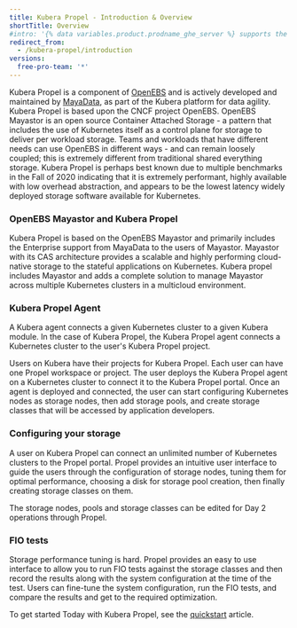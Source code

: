 ```yaml
---
title: Kubera Propel - Introduction & Overview
shortTitle: Overview
#intro: '{% data variables.product.prodname_ghe_server %} supports the same powerful API available on {% data variables.product.prodname_dotcom_the_website %} as well as its own set of API endpoints.'
redirect_from:
  - /kubera-propel/introduction
versions:
  free-pro-team: '*'
---
```


Kubera Propel is a component of  [OpenEBS](https://openebs.io/) and is actively developed and maintained by [MayaData](https://mayadata.io/), as part of the Kubera platform for data agility. Kubera Propel is based upon the CNCF project OpenEBS. OpenEBS Mayastor is an open source Container Attached Storage - a pattern that includes the use of Kubernetes itself as a control plane for storage to deliver per workload storage. Teams and workloads that have different needs can use OpenEBS in different ways - and can remain loosely coupled; this is extremely different from traditional shared everything storage.  Kubera Propel is perhaps best known due to multiple benchmarks in the Fall of 2020  indicating that it is extremely performant, highly available with low overhead abstraction, and appears to be the lowest latency widely deployed storage software available for Kubernetes.  



### OpenEBS Mayastor and Kubera Propel

Kubera Propel  is based on the OpenEBS Mayastor and primarily includes the Enterprise support from MayaData to the users of Mayastor. Mayastor with its CAS architecture provides a scalable and highly performing cloud-native storage to the stateful applications on Kubernetes. Kubera propel includes Mayastor and adds a complete solution to manage Mayastor across multiple Kubernetes clusters in a multicloud environment. 



### Kubera Propel Agent

A Kubera agent connects a given Kubernetes cluster to a given Kubera module. In the case of Kubera Propel, the Kubera Propel agent connects a Kubernetes cluster to the user's Kubera Propel project.

Users on Kubera have their projects for Kubera Propel. Each user can have one Propel workspace or project. The user deploys the Kubera Propel agent on a Kubernetes cluster to connect it to the Kubera Propel portal. Once an agent is deployed and connected, the user can start configuring Kubernetes nodes as storage nodes, then add storage pools, and create storage classes that will be accessed by application developers.



### Configuring your storage

A user on Kubera Propel can connect an unlimited number of Kubernetes clusters to the Propel portal. Propel provides an intuitive user interface to guide the users through the configuration of storage nodes, tuning them for optimal performance, choosing a disk for storage pool creation, then finally creating storage classes on them. 

The storage nodes, pools and storage classes can be edited for Day 2 operations through Propel.

### FIO tests

Storage performance tuning is hard. Propel provides an easy to use interface to allow you to run FIO tests against the storage classes and then record the results along with the system configuration at the time of the test. Users can fine-tune the system configuration, run the FIO tests, and compare the results and get to the required optimization.



To get started Today with Kubera Propel, see the [quickstart](https://kubera-docs.mayadata.io/en/free-pro-team@latest/kubera-propel/getting-started-with-kubera-propel) article.
